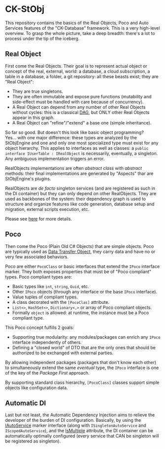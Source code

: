 # CK-StObj

This repository contains the basics of the Real Objects, Poco and Auto Services features of the "CK-Database" framework.
This is a very high-level overview. To grasp the whole picture, take a deep breadth: there's a lot to process under the
tip of the iceberg.

## Real Object
First come the Real Objects. Their goal is to represent actual object or concept of the real, external, world: a database,
a cloud subscription, a table in a database, a folder, a git repository: all these beasts exist; they are "Real Object":
 - They are true singletons.
 - They are often immutable and expose pure functions (mutability and side-effect must be handled with care because of concurrency).
 - A Real Object can depend from any number of other Real Objects without cycles: this is a classical [DAG](https://en.wikipedia.org/wiki/Directed_acyclic_graph), but ONLY other Real Objects appear in this graph.
 - A Real Object can "refine"/"extend" a base one (simple inheritance). 
 
So far so good. But doesn't this look like basic object programming?  
Yes... with one major difference: these types are analyzed by the StObjEngine and one and only one most specialized type must exist for any
object hierarchy. This applies to interfaces as well as classes: a `public interface IUserTable : IRealObject` is necessarily, eventually, a singleton.
Any ambiguous implementation triggers an error.

RealObjects implementations are often _abstract class_ with _abstract_ methods: their final implementations are generated by "Aspects" thar are StObjEngine's
plugins.

RealObjects are _de facto_ singleton services (and are registered as such in the DI container) but they can only depend on
other RealObjects. They are used as backbones of the system: their dependency graph is used to structure and organize features
like code generation, database setup and migration, external scripts execution, etc.
 
Please see [here](https://github.com/Invenietis/CK-Core/tree/develop/CK.Core/AutomaticDI#irealobject) for more details.

## Poco
Then come the Poco (Plain Old C# Objects) that are simple objects. Poco are typically used as [Data Transfer Object](https://en.wikipedia.org/wiki/Data_transfer_object),
they carry data and have no or very few associated behaviors.

Poco are either `PocoClass` or basic interfaces that extend the `IPoco` interface marker.
They both exposes properties that must be of "Poco compliant" types.
Poco compliant types are:
 - Basic types like `int`, `string`, `Guid`, etc.
 - Other `IPoco` objects (through any interface or the base `IPoco` interface).
 - Value tuples of compliant types.
 - A class decorated with the `[PocoClas]` attribute.
 - `List<>`, `HashSet<>`, `Dictionary<,>` or array of Poco compliant objects.
 - Formally `object` is allowed: at runtime, the instance must be a Poco compliant type.

This Poco concept fulfills 2 goals:
- Supporting true modularity: any modules/packages can enrich any `IPoco` interface independently of others.
- Defining a "closed world" of DTO that are the only ones that should be authorized to be exchanged with external parties.

By allowing independent packages (packages that don't know each other) to simultaneously extend the same _eventual_ type,
the `IPoco` interface is one of the key of the *Package First* approach.

By supporting standard class hierarchy, `[PocoClass]` classes support simple objects like configuration data.

## Automatic DI

Last but not least, the Automatic Dependency Injection aims to relieve the developer of the burden of DI configuration.
Basically, by using the [IAutoService](https://github.com/Invenietis/CK-Core/blob/develop/CK.Core/AutomaticDI/IAutoService.cs)
marker interface (along with `ISingletonAutoService` and `IScopedAutoService`), and the [IsMultiple](https://github.com/Invenietis/CK-Core/blob/develop/CK.Core/AutomaticDI/IsMultipleAttribute.cs)
attribute, the DI container can be automatically optimally configured (every service that CAN be singleton will be registered as singleton). 






